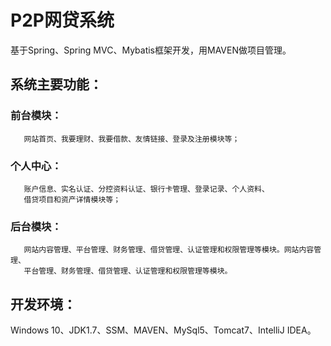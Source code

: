 # P2P网贷系统

基于Spring、Spring MVC、Mybatis框架开发，用MAVEN做项目管理。

##  系统主要功能：
### 前台模块：
       网站首页、我要理财、我要借款、友情链接、登录及注册模块等；
### 个人中心：
       账户信息、实名认证、分控资料认证、银行卡管理、登录记录、个人资料、
       借贷项目和资产详情模块等；
### 后台模块：
       网站内容管理、平台管理、财务管理、借贷管理、认证管理和权限管理等模块。网站内容管理、
       平台管理、财务管理、借贷管理、认证管理和权限管理等模块。
## 开发环境：
Windows 10、JDK1.7、SSM、MAVEN、MySql5、Tomcat7、IntelliJ IDEA。
